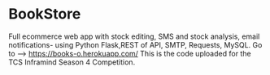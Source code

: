 # BookStore
Full ecommerce web app with stock editing, SMS and stock analysis, email notifications- using Python Flask,REST of API, SMTP, Requests, MySQL.
Go to --> https://books-o.herokuapp.com/
This is the code uploaded for the TCS Inframind Season 4 Competition.
